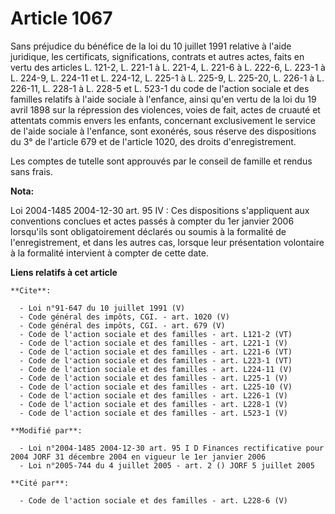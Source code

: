 # Article 1067

Sans préjudice du bénéfice de la loi du 10 juillet 1991 relative à l'aide juridique, les certificats, significations,
contrats et autres actes, faits en vertu des articles L. 121-2, L. 221-1 à L. 221-4, 
L. 221-6 à L. 222-6, L. 223-1 à L. 224-9, L. 224-11 et L. 224-12, L. 225-1 à L. 225-9, L. 225-20, L. 226-1 à L. 226-11, L.
228-1 à L. 228-5 et L. 523-1 du code de l'action sociale et des familles relatifs à l'aide sociale à l'enfance, ainsi qu'en
vertu de la loi du 19 avril 1898 sur la répression des violences, voies de fait, actes de cruauté et attentats commis envers
les enfants, concernant exclusivement le service de l'aide sociale à l'enfance, sont exonérés, sous réserve des dispositions
du 3° de l'article 679 et de l'article 1020, des droits d'enregistrement. 

Les comptes de tutelle sont approuvés par le conseil de famille et rendus sans frais.

**Nota:**

Loi 2004-1485 2004-12-30 art. 95 IV : Ces dispositions s'appliquent aux conventions conclues et actes passés à compter du 1er
janvier 2006 lorsqu'ils sont obligatoirement déclarés ou soumis à la formalité de l'enregistrement, et dans les autres cas,
lorsque leur présentation volontaire à la formalité intervient à compter de cette date.

**Liens relatifs à cet article**

	**Cite**:

	  - Loi n°91-647 du 10 juillet 1991 (V)
	  - Code général des impôts, CGI. - art. 1020 (V)
	  - Code général des impôts, CGI. - art. 679 (V)
	  - Code de l'action sociale et des familles - art. L121-2 (VT)
	  - Code de l'action sociale et des familles - art. L221-1 (V)
	  - Code de l'action sociale et des familles - art. L221-6 (VT)
	  - Code de l'action sociale et des familles - art. L223-1 (VT)
	  - Code de l'action sociale et des familles - art. L224-11 (V)
	  - Code de l'action sociale et des familles - art. L225-1 (V)
	  - Code de l'action sociale et des familles - art. L225-10 (V)
	  - Code de l'action sociale et des familles - art. L226-1 (V)
	  - Code de l'action sociale et des familles - art. L228-1 (V)
	  - Code de l'action sociale et des familles - art. L523-1 (V)

	**Modifié par**:

	  - Loi n°2004-1485 2004-12-30 art. 95 I D Finances rectificative pour 2004 JORF 31 décembre 2004 en vigueur le 1er janvier 2006
	  - Loi n°2005-744 du 4 juillet 2005 - art. 2 () JORF 5 juillet 2005

	**Cité par**:

	  - Code de l'action sociale et des familles - art. L228-6 (V)
